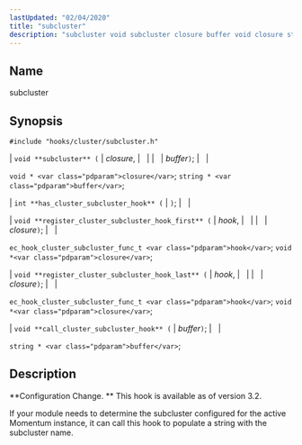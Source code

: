 ```yaml
---
lastUpdated: "02/04/2020"
title: "subcluster"
description: "subcluster void subcluster closure buffer void closure string buffer int has cluster subcluster hook void register cluster subcluster hook first hook closure ec hook cluster subcluster func t hook void closure void register cluster subcluster hook last hook closure ec hook cluster subcluster func t hook void closure void call..."
---
```


<a name="hooks.cluster.subcluster"></a> 
## Name

subcluster

## Synopsis

`#include "hooks/cluster/subcluster.h"`

| `void **subcluster** (` | <var class="pdparam">closure</var>, |   |
|   | <var class="pdparam">buffer</var>`)`; |   |

`void * <var class="pdparam">closure</var>`;
`string * <var class="pdparam">buffer</var>`;

| `int **has_cluster_subcluster_hook** (` | `)`; |   |

| `void **register_cluster_subcluster_hook_first** (` | <var class="pdparam">hook</var>, |   |
|   | <var class="pdparam">closure</var>`)`; |   |

`ec_hook_cluster_subcluster_func_t <var class="pdparam">hook</var>`;
`void *<var class="pdparam">closure</var>`;

| `void **register_cluster_subcluster_hook_last** (` | <var class="pdparam">hook</var>, |   |
|   | <var class="pdparam">closure</var>`)`; |   |

`ec_hook_cluster_subcluster_func_t <var class="pdparam">hook</var>`;
`void *<var class="pdparam">closure</var>`;

| `void **call_cluster_subcluster_hook** (` | <var class="pdparam">buffer</var>`)`; |   |

`string * <var class="pdparam">buffer</var>`;<a name="idp44687904"></a> 
## Description

**Configuration Change. ** This hook is available as of version 3.2.

If your module needs to determine the subcluster configured for the active Momentum instance, it can call this hook to populate a string with the subcluster name.